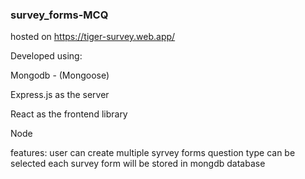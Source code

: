 ### survey_forms-MCQ

hosted on https://tiger-survey.web.app/

Developed using:

Mongodb - (Mongoose)

Express.js as the server

React as the frontend library

Node

features:
  user can create multiple syrvey forms
  question type can be selected 
  each survey form will be stored in mongdb database
